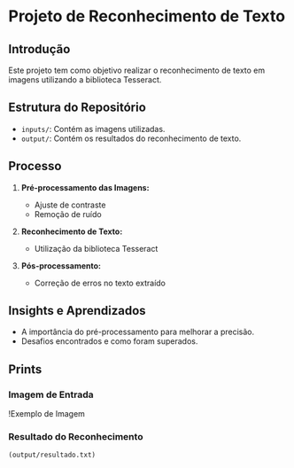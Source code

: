 # Projeto de Reconhecimento de Texto

## Introdução
Este projeto tem como objetivo realizar o reconhecimento de texto em imagens utilizando a biblioteca Tesseract.

## Estrutura do Repositório
- `inputs/`: Contém as imagens utilizadas.
- `output/`: Contém os resultados do reconhecimento de texto.

## Processo
1. **Pré-processamento das Imagens:**
   - Ajuste de contraste
   - Remoção de ruído

2. **Reconhecimento de Texto:**
   - Utilização da biblioteca Tesseract

3. **Pós-processamento:**
   - Correção de erros no texto extraído

## Insights e Aprendizados
- A importância do pré-processamento para melhorar a precisão.
- Desafios encontrados e como foram superados.

## Prints
### Imagem de Entrada
!Exemplo de Imagem

### Resultado do Reconhecimento
```txt
(output/resultado.txt)
